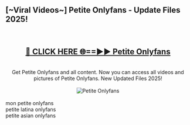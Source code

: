 <h2>[~Viral Videos~] Petite Onlyfans - Update Files 2025!</h2>
<br>
<div align="center">
<h2><a href="https://betterlinks.top/A2PfLJ" rel="nofollow">🔴 CLICK HERE 🌐==►► Petite Onlyfans</a></h2>
<br>
Get Petite Onlyfans and all content. Now you can access all videos and pictures of Petite Onlyfans. New Updated Files 2025!
<br>
<br>
<a href="https://betterlinks.top/A2PfLJ" rel="nofollow" data-target="animated-image.originalLink"><img src="https://i.ibb.co.com/WyWwxjT/player-gif2.gif" alt="Petite Onlyfans" style="max-width: 100%; display: inline-block;" data-target="animated-image.originalImage"></a>
</div>
<br>
mon petite onlyfans<br>
petite latina onlyfans<br>
petite asian onlyfans